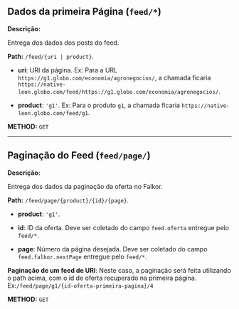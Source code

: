 ## Dados da primeira Página (`feed/*`)


**Descrição:**


Entrega dos dados dos posts do feed.


**Path:** `/feed/{uri | product}`.


* **uri**: URI da página. Ex: Para a URL `https://g1.globo.com/economia/agronegocios/`, a chamada ficaria `https://native-leon.globo.com/feed/https://g1.globo.com/economia/agronegocios/`.


* **product**: `'g1'`. Ex: Para o produto `g1`, a chamada ficaria `https://native-leon.globo.com/feed/g1`.


**METHOD:** `GET`

------------------------------------------------------------------------------


## Paginação do Feed (`feed/page/`)


**Descrição:**


Entrega dos dados da paginação da oferta no Falkor.


**Path:** `/feed/page/{product}/{id}/{page}`.


* **product**: `'g1'`.


* **id**: ID da oferta. Deve ser coletado do campo `feed.oferta` entregue pelo `feed/*`.


* **page**: Número da página desejada. Deve ser coletado do campo `feed.falkor.nextPage` entregue pelo `feed/*`.

**Paginação de um feed de URI**: Neste caso, a paginação será feita utilizando o path acima, com o id de oferta recuperado na primeira página.
Ex:`/feed/page/g1/{id-oferta-primeira-pagina}/4`

**METHOD:** `GET`